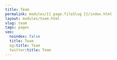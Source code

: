 ```yaml
---
title: Team
permalink: modules/{{ page.fileSlug }}/index.html
layout: modules/team.html
slug: team
tags: pages
seo:
  noindex: false
  title: Team
  og:title: Team
  twitter:title: Team
---
```



